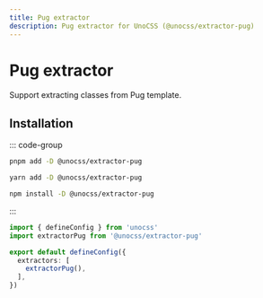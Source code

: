 ```yaml
---
title: Pug extractor
description: Pug extractor for UnoCSS (@unocss/extractor-pug)
---
```


# Pug extractor

Support extracting classes from Pug template.

## Installation

::: code-group
  ```bash [pnpm]
  pnpm add -D @unocss/extractor-pug
  ```
  ```bash [yarn]
  yarn add -D @unocss/extractor-pug
  ```
  ```bash [npm]
  npm install -D @unocss/extractor-pug
  ```
:::

```ts
import { defineConfig } from 'unocss'
import extractorPug from '@unocss/extractor-pug'

export default defineConfig({
  extractors: [
    extractorPug(),
  ],
})
```
